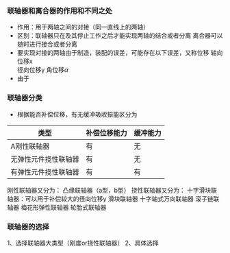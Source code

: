 ### 联轴器和离合器的作用和不同之处
- 作用：用于两轴之间的对接（同一直线上的两轴）
- 区别：联轴器只在及其停止工作之后才能实现两轴的结合或者分离
			 离合器可以随时进行接合或者分离
- 要实现对接的两轴由于制造，装配的误差，可能存在以下误差，又称位移
	轴向位移x	
	径向位移y
	角位移$\alpha$
- 由于
### 联轴器分类
- 根据能否补偿位移，有无缓冲吸收振能区分为

|类型| 补偿位移能力 | 缓冲能力
|----|----|----
|A刚性联轴器|有|无
|无弹性元件挠性联轴器|有|无
|有弹性元件挠性联轴器|有|有

刚性联轴器又分为：
	凸缘联轴器（a型，b型）
挠性联轴器又分为：
	十字滑块联轴器：可以用于补偿较大的径向位移y
	滑块联轴器
	十字轴式万向联轴器
	滚子链联轴器
梅花形弹性联轴器
轮胎式联轴器
### 联轴器的选择
1、选择联轴器大类型（刚度or挠性联轴器）
2、具体选择